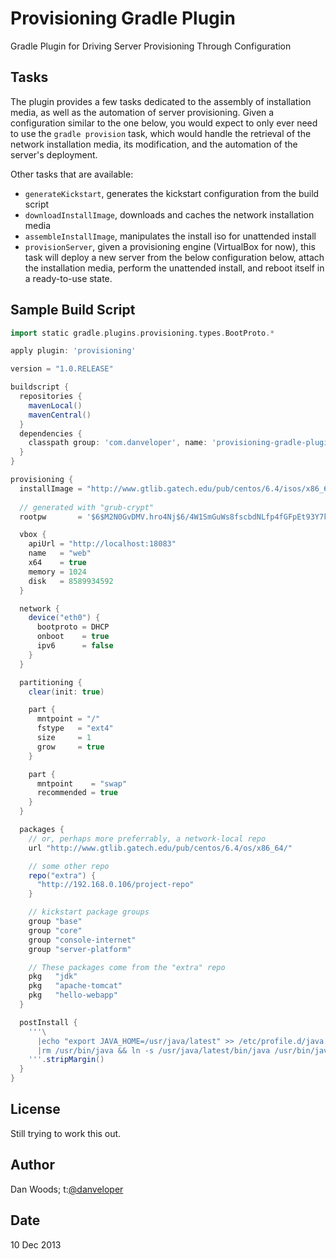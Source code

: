 Provisioning Gradle Plugin
==========================

Gradle Plugin for Driving Server Provisioning Through Configuration

Tasks
---

The plugin provides a few tasks dedicated to the assembly of installation media, as well as the automation of server provisioning. Given a configuration similar to the one below, you would expect to only ever need to use the `gradle provision` task, which would handle the retrieval of the network installation media, its modification, and the automation of the server's deployment.

Other tasks that are available:
  * `generateKickstart`, generates the kickstart configuration from the build script
  * `downloadInstallImage`, downloads and caches the network installation media
  * `assembleInstallImage`, manipulates the install iso for unattended install
  * `provisionServer`, given a provisioning engine (VirtualBox for now), this task will deploy a new server from the below configuration below, attach the installation media, perform the unattended install, and reboot itself in a ready-to-use state.

Sample Build Script
---

```groovy
import static gradle.plugins.provisioning.types.BootProto.*

apply plugin: 'provisioning'

version = "1.0.RELEASE"

buildscript {
  repositories {
    mavenLocal()
    mavenCentral()
  }
  dependencies {
    classpath group: 'com.danveloper', name: 'provisioning-gradle-plugin', version: '0.1-SNAPSHOT'
  }
}

provisioning {
  installImage = "http://www.gtlib.gatech.edu/pub/centos/6.4/isos/x86_64/CentOS-6.4-x86_64-netinstall.iso"
  
  // generated with "grub-crypt"
  rootpw       = '$6$M2N0GvDMV.hro4Nj$6/4W1SmGuWs8fscbdNLfp4fGFpEt93Y7kCNi8jnjN5JIkPy8YJGkkjCwImyXtCiheMyAkUR24IPgcrfeIliB7/'

  vbox {
    apiUrl = "http://localhost:18083"
    name   = "web"
    x64    = true
    memory = 1024
    disk   = 8589934592
  }

  network {
    device("eth0") {
      bootproto = DHCP
      onboot    = true
      ipv6      = false
    }
  }

  partitioning {
    clear(init: true)

    part {
      mntpoint = "/"
      fstype   = "ext4"
      size     = 1
      grow     = true
    }

    part {
      mntpoint    = "swap"
      recommended = true
    }
  }

  packages {
    // or, perhaps more preferrably, a network-local repo
    url "http://www.gtlib.gatech.edu/pub/centos/6.4/os/x86_64/"

    // some other repo
    repo("extra") {
      "http://192.168.0.106/project-repo"
    }

    // kickstart package groups
    group "base"
    group "core"
    group "console-internet"
    group "server-platform"

    // These packages come from the "extra" repo
    pkg   "jdk"
    pkg   "apache-tomcat"
    pkg   "hello-webapp"
  }

  postInstall {
    '''\
      |echo "export JAVA_HOME=/usr/java/latest" >> /etc/profile.d/java.sh
      |rm /usr/bin/java && ln -s /usr/java/latest/bin/java /usr/bin/java
    '''.stripMargin()
  }
}

```

License
---

Still trying to work this out.

Author
---

Dan Woods; t:[@danveloper](http://twitter.com/danveloper)

Date
---
10 Dec 2013

